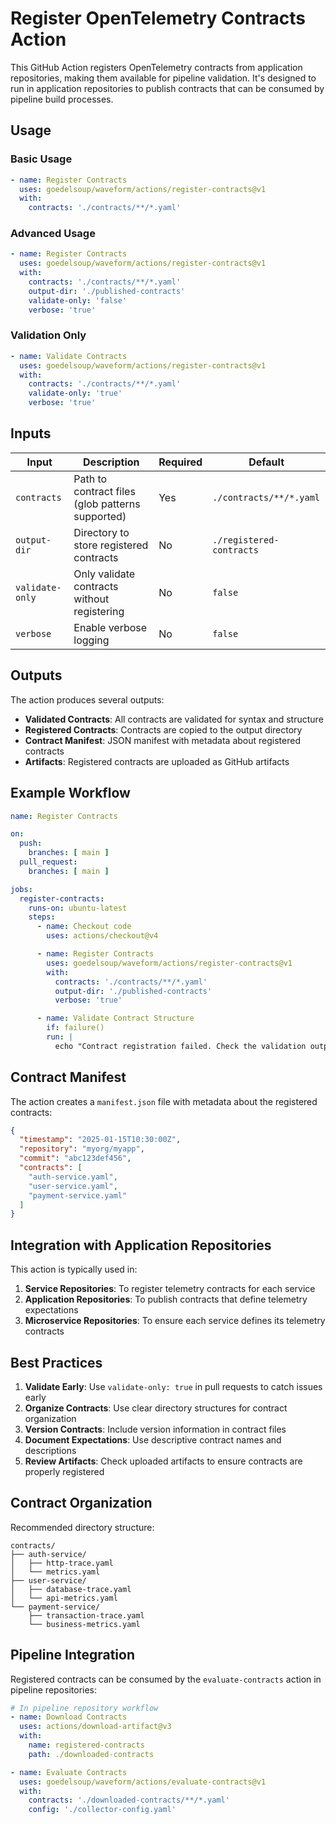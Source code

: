 # Register OpenTelemetry Contracts Action

This GitHub Action registers OpenTelemetry contracts from application repositories, making them available for pipeline validation. It's designed to run in application repositories to publish contracts that can be consumed by pipeline build processes.

## Usage

### Basic Usage

```yaml
- name: Register Contracts
  uses: goedelsoup/waveform/actions/register-contracts@v1
  with:
    contracts: './contracts/**/*.yaml'
```

### Advanced Usage

```yaml
- name: Register Contracts
  uses: goedelsoup/waveform/actions/register-contracts@v1
  with:
    contracts: './contracts/**/*.yaml'
    output-dir: './published-contracts'
    validate-only: 'false'
    verbose: 'true'
```

### Validation Only

```yaml
- name: Validate Contracts
  uses: goedelsoup/waveform/actions/register-contracts@v1
  with:
    contracts: './contracts/**/*.yaml'
    validate-only: 'true'
    verbose: 'true'
```

## Inputs

| Input | Description | Required | Default |
|-------|-------------|----------|---------|
| `contracts` | Path to contract files (glob patterns supported) | Yes | `./contracts/**/*.yaml` |
| `output-dir` | Directory to store registered contracts | No | `./registered-contracts` |
| `validate-only` | Only validate contracts without registering | No | `false` |
| `verbose` | Enable verbose logging | No | `false` |

## Outputs

The action produces several outputs:

- **Validated Contracts**: All contracts are validated for syntax and structure
- **Registered Contracts**: Contracts are copied to the output directory
- **Contract Manifest**: JSON manifest with metadata about registered contracts
- **Artifacts**: Registered contracts are uploaded as GitHub artifacts

## Example Workflow

```yaml
name: Register Contracts

on:
  push:
    branches: [ main ]
  pull_request:
    branches: [ main ]

jobs:
  register-contracts:
    runs-on: ubuntu-latest
    steps:
      - name: Checkout code
        uses: actions/checkout@v4

      - name: Register Contracts
        uses: goedelsoup/waveform/actions/register-contracts@v1
        with:
          contracts: './contracts/**/*.yaml'
          output-dir: './published-contracts'
          verbose: 'true'

      - name: Validate Contract Structure
        if: failure()
        run: |
          echo "Contract registration failed. Check the validation output above."
```

## Contract Manifest

The action creates a `manifest.json` file with metadata about the registered contracts:

```json
{
  "timestamp": "2025-01-15T10:30:00Z",
  "repository": "myorg/myapp",
  "commit": "abc123def456",
  "contracts": [
    "auth-service.yaml",
    "user-service.yaml",
    "payment-service.yaml"
  ]
}
```

## Integration with Application Repositories

This action is typically used in:

1. **Service Repositories**: To register telemetry contracts for each service
2. **Application Repositories**: To publish contracts that define telemetry expectations
3. **Microservice Repositories**: To ensure each service defines its telemetry contracts

## Best Practices

1. **Validate Early**: Use `validate-only: true` in pull requests to catch issues early
2. **Organize Contracts**: Use clear directory structures for contract organization
3. **Version Contracts**: Include version information in contract files
4. **Document Expectations**: Use descriptive contract names and descriptions
5. **Review Artifacts**: Check uploaded artifacts to ensure contracts are properly registered

## Contract Organization

Recommended directory structure:

```
contracts/
├── auth-service/
│   ├── http-trace.yaml
│   └── metrics.yaml
├── user-service/
│   ├── database-trace.yaml
│   └── api-metrics.yaml
└── payment-service/
    ├── transaction-trace.yaml
    └── business-metrics.yaml
```

## Pipeline Integration

Registered contracts can be consumed by the `evaluate-contracts` action in pipeline repositories:

```yaml
# In pipeline repository workflow
- name: Download Contracts
  uses: actions/download-artifact@v3
  with:
    name: registered-contracts
    path: ./downloaded-contracts

- name: Evaluate Contracts
  uses: goedelsoup/waveform/actions/evaluate-contracts@v1
  with:
    contracts: './downloaded-contracts/**/*.yaml'
    config: './collector-config.yaml'
```

